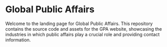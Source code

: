 # Global Public Affairs

Welcome to the landing page for Global Public Affairs. This repository contains the source code and assets for the GPA website, showcasing the industries in which public affairs play a crucial role and providing contact information.
